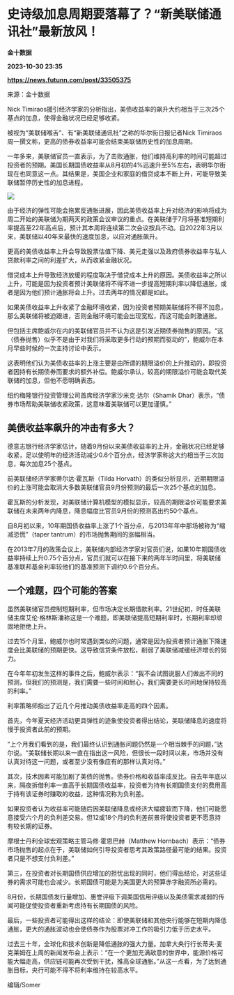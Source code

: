 # 史诗级加息周期要落幕了？“新美联储通讯社”最新放风！
**金十数据**

**2023-10-30 23:35**

**https://news.futunn.com/post/33505375**

来源：金十数据

Nick Timiraos援引经济学家的分析指出，美债收益率的飙升大约相当于三次25个基点的加息，使得金融状况已经足够收紧。

被视为“美联储喉舌”、有“新美联储通讯社”之称的华尔街日报记者Nick Timiraos周一撰文称，更高的债券收益率可能会结束美联储历史性的加息周期。

一年多来，美联储官员一直表示，为了击败通胀，他们维持高利率的时间可能超过投资者的预期。美国长期国债收益率从8月初的4%迅速升至5%左右，表明华尔街现在也同意这一点。其结果是，美国企业和家庭的借贷成本不断上升，可能导致美联储暂停历史性的加息进程。

![](https://postimg.futunn.com/16987070518206498186402.png)

由于经济的弹性可能会拖累反通胀进展，因此美债收益率上升对经济的影响将成为周二开始的美联储为期两天的政策会议审议的重点。在美联储于7月将基准短期利率提高至22年高点后，预计其本周将连续第二次会议按兵不动。自2022年3月以来，美联储以40年来最快的速度加息，以应对通胀飙升。

更高的美债收益率上升会导致股票估值下降、美元走强以及政府债券收益率与私人贷款利率之间的利差扩大，从而收紧金融状况。

借贷成本上升导致经济放缓的程度取决于借贷成本上升的原因。美债收益率之所以上升，可能是因为投资者预计美联储将不得不进一步提高短期利率以降低通胀，或者是因为他们预计通胀将会上升。过去两年的情况都是如此。

如果美债收益率上升收紧了金融环境收紧，因为投资者预期美联储将不得不加息，那么美联储将被迫跟进，否则金融环境可能会出现宽松，而这可能会刺激通胀。

但包括主席鲍威尔在内的美联储官员并不认为这是引发近期债券抛售的原因。“这（债券抛售）似乎不是由于对我们将采取更多行动的预期而驱动的”，鲍威尔在本月早些时候的一次主持讨论中表示。

这表明他们认为美债收益率的上涨主要是由所谓的期限溢价的上升推动的，即投资者因持有长期债券而要求的额外补偿。鲍威尔承认，较高的期限溢价可能会取代美联储的加息，但他不愿明确表态。

纽约梅隆银行投资管理公司首席经济学家沙米克·达尔（Shamik Dhar）表示，“债券市场帮助美联储收紧政策，这意味着美联储可以更加谨慎。”

美债收益率飙升的冲击有多大？
--------------

德意志银行经济学家估计，随着9月份以来美债收益率的上升，金融状况已经足够收紧，足以使明年的经济活动减少0.6个百分点，经济学家称这大约相当于三次加息，每次加息25个基点。

前美联储经济学家蒂尔达·霍瓦斯（Tilda Horvath）的类似分析显示，近期期限溢价的上涨可能会取消大多数美联储官员9月份预测的最后一次25个基点的加息。

霍瓦斯的分析发现，对美联储计算机模型的模拟显示，较高的期限溢价可能要求美联储在未来两年内降息，降息幅度比官员9月份的预测高出约50个基点。

自8月初以来，10年期国债收益率上涨了1个百分点，与2013年年中那场被称为“缩减恐慌”（taper tantrum）的市场抛售期间的涨幅相当。

在2013年7月的政策会议上，美联储内部经济学家对官员们说，如果10年期国债收益率持续上升0.75个百分点，官员们就可以在接下来的两年半时间里，将美联储基准联邦基金利率较他们的基准预测下调约0.6个百分点。

一个难题，四个可能的答案
------------

虽然美联储官员控制短期利率，但市场决定长期借款利率。21世纪初，时任美联储主席艾伦·格林斯潘称这是一个难题，即美联储提高短期利率时，长期利率却顽固地拒绝上升。

过去15个月里，鲍威尔也时常遇到类似的问题，通常是因为投资者预计通胀下降速度会比美联储的预期更快。这导致信贷条件放松，削弱了美联储减缓经济增长的努力。

在今年年初发生这样的事件之后，鲍威尔表示：“我不会试图说服人们做出不同的预测，但我们的预测是，我们需要一些时间和耐心，我们需要更长时间地保持较高的利率。”

利率策略师指出了近几个月推动美债收益率走高的四个因素。

首先，今年夏天经济活动更具弹性的迹象使投资者得出结论，美联储降息的速度将慢于投资者此前的预期。

“上个月我们看到的是，我们最终认识到通胀问题仍然是一个相当棘手的问题，”达尔说。“美联储长期以来一直在指出这一风险，但很长一段时间以来，市场并没有认真对待这一问题，或者至少没有像应有的那样认真对待。”

其次，技术因素可能加剧了美债的抛售。债券价格和收益率成反比。自去年年底以来，隔夜拆借利率一直高于长期国债收益率，投资者为持有长期国债支付的费用高于持有该证券时赚取的收益，这种情况称为负利差。

如果投资者认为收益率可能随后因美联储降息或经济大幅疲软而下降，他们可能愿意接受六个月的负利差交易。但12或18个月的负利差前景将使投资者更不愿意持有较长期的证券。

摩根士丹利全球宏观策略主管马修·霍恩巴赫（Matthew Hornbach）表示：“债券市场抛售的起点在于，美联储如何引导投资者思考其政策路径最可能的结果。投资者只是不想支付负利差。”

第三，在投资者对长期国债供应增加的担忧出现的同时，他们得出结论，对这些证券的需求可能也会减少。长期国债可能是为美国更大的预算赤字融资所必需的。

8月份，长期国债发行量增加、惠誉评级下调美国信用评级以及美债需求减弱的传闻可能促使投资者重新考虑持有长期国债的风险。

最后，一些投资者可能得出这样的结论：即使美联储和其他央行能够在短期内降低通胀，更大的通胀波动也会使债券作为股票对冲工作的吸引力低于历史水平。

过去三十年，全球化和技术创新是降低通胀的强大力量。加拿大央行行长蒂夫·麦克莱姆在上周的新闻发布会上表示：“在一个更加充满敌意的世界中，能源价格可能大幅走高，供应链可能再次受到干扰，推高全球通胀。”从这一点看，为了达到通胀目标，央行可能不得不将利率维持在较高水平。

编辑/Somer